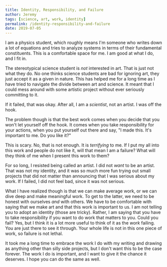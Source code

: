 ```yaml
---
title: Identity, Responsibility, and Failure
author: Jeremy
tags: [science, art, work, identity]
permalink: /identity-responsibility-and-failure
date: 2019-07-05
---
```


I am a physics student, which roughly means I'm someone who writes down a lot of equations and tries to analyze systems in terms of their fundamental constituents. This is a comfortable space for me. I am good at what I do, and I fit in.

The stereotypical science student is *not* interested in art. That is just not what they do. No one thinks science students are bad for ignoring art, they just accept it as a given in nature. This has helped me for a long time as I have tried to navigate the divide between art and science. It meant that I could mess around with some artistic project without ever seriously committing to it.

If it failed, that was okay. After all, I am a *scientist*, not an artist. I was off the hook.

The problem though is that the best work comes when you decide that you won't let yourself off the hook. It comes when you take responsibility for your actions, when you put yourself out there and say, "I made this. It's important to me. Do you like it?"

This is scary. No, that is not enough. It is *terrifying* to me. If I put my all into this work and people do not like it, will that mean I am a failure? What will they think of me when I present this work to them?

For so long, I resisted being called an artist. I did not *want* to be an artist. That was not my identity, and it was so much more fun trying out small projects that did not matter than announcing that I was serious about my work. If I failed, I did not feel bad, since it was not serious.

What I have realized though is that we can make average work, or we can dive deep and make meaningful work. To get to the latter, we need to be honest with ourselves *and* with others. We have to be comfortable with saying that we make art and that this work is important to us. I am not telling you to adopt an identity (those are tricky). Rather, I am saying that you have to take responsibility if you want to do work that matters to you. Could you fail? Yes, but I think it is a lot more useful to think of it as the *work* failing. You are just there to see it through. Your whole life is not in this one piece of work, so failure is not lethal.

It took me a long time to embrace the work I do with my writing and drawing as anything other than silly side projects, but I don't want this to be the case forever. The work I do is important, and I want to give it the chance it deserves. I hope you can do the same as well.

